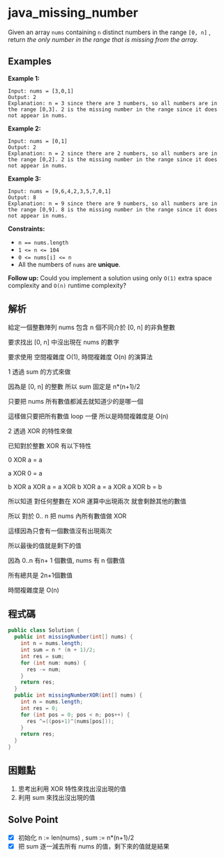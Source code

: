# java_missing_number

Given an array `nums` containing `n` distinct numbers in the range `[0, n]`
, return *the only number in the range that is missing from the array.*

## Examples

**Example 1:**

```
Input: nums = [3,0,1]
Output: 2
Explanation: n = 3 since there are 3 numbers, so all numbers are in the range [0,3]. 2 is the missing number in the range since it does not appear in nums.

```

**Example 2:**

```
Input: nums = [0,1]
Output: 2
Explanation: n = 2 since there are 2 numbers, so all numbers are in the range [0,2]. 2 is the missing number in the range since it does not appear in nums.

```

**Example 3:**

```
Input: nums = [9,6,4,2,3,5,7,0,1]
Output: 8
Explanation: n = 9 since there are 9 numbers, so all numbers are in the range [0,9]. 8 is the missing number in the range since it does not appear in nums.

```

**Constraints:**

- `n == nums.length`
- `1 <= n <= 104`
- `0 <= nums[i] <= n`
- All the numbers of `nums` are **unique**.

**Follow up:** Could you implement a solution using only `O(1)` extra space complexity and `O(n)` runtime complexity?

## 解析

給定一個整數陣列 nums 包含 n 個不同介於 [0, n] 的非負整數

要求找出 [0, n] 中沒出現在 nums 的數字

要求使用 空間複雜度 O(1), 時間複雜度 O(n) 的演算法

1 透過 sum 的方式來做

因為是 [0, n] 的整數 所以 sum 固定是 n*(n+1)/2

只要把 nums 所有數值都減去就知道少的是哪一個

這樣做只要把所有數值 loop 一便 所以是時間複雜度是 O(n)

2 透過 XOR 的特性來做

已知對於整數 XOR 有以下特性

0 XOR a = a

a XOR 0 = a

b XOR a  XOR a = a XOR b XOR a = a XOR a XOR b = b

所以知道 對任何整數在 XOR 運算中出現兩次 就會剩餘其他的數值

所以 對於 0.. n 把 nums 內所有數值做 XOR

這樣因為只會有一個數值沒有出現兩次

所以最後的值就是剩下的值

因為 0..n 有n+ 1 個數值, nums 有 n 個數值

所有總共是 2n+1個數值

時間複雜度是 O(n)

## 程式碼
```java
public class Solution {
  public int missingNumber(int[] nums) {
    int n = nums.length;
    int sum = n * (n + 1)/2;
    int res = sum;
    for (int num: nums) {
      res -= num;
    }
    return res;
  }
  public int missingNumberXOR(int[] nums) {
    int n = nums.length;
    int res = 0;
    for (int pos = 0; pos < n; pos++) {
      res ^=((pos+1)^(nums[pos]));
    }
    return res;
  }
}

```
## 困難點

1. 思考出利用 XOR 特性來找出沒出現的值
2. 利用 sum 來找出沒出現的值

## Solve Point

- [x]  初始化 n := len(nums) , sum := n*(n+1)/2
- [x]  把 sum 逐一減去所有 nums 的值，剩下來的值就是結果